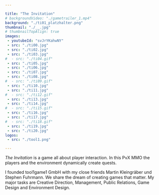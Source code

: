 ```yaml
---

title: "The Invitation"
# backgroundVideo: "./gametrailer_1.mp4"
background: "./ti01_platzhalter.png"
thumbnail: "./__.jpg"
# thumbnailTopAlign: true
images:
 - youtubeId: "svJrYKahwNY"
 - src: "./ti00.jpg"
 - src: "./ti02.jpg"
 - src: "./ti03.jpg"
#  - src: "./ti04.gif"
 - src: "./ti05.jpg"
 - src: "./ti06.jpg"
 - src: "./ti07.jpg"
 - src: "./ti08.jpg"
#  - src: "./ti09.gif"
 - src: "./ti10.jpg"
 - src: "./ti11.jpg"
#  - src: "./ti12.gif"
 - src: "./ti13.jpg"
 - src: "./ti14.jpg"
#  - src: "./ti15.gif"
 - src: "./ti16.jpg"
 - src: "./ti17.jpg"
#  - src: "./ti18.gif"
 - src: "./ti19.jpg"
 - src: "./ti20.jpg"
logos: 
 - src: "./tool1.png" 

---
```


*The Invitation* is a game all about player interaction. In this PvX MMO the players and the environment dynamically create quests.

I founded tool1game1 GmbH with my close friends Martin Kleingräber und Stephen Fuhrmann. We share the dream of creating games that matter.
My major tasks are Creative Direction, Management, Public Relations, Game Design and Environment Design.
